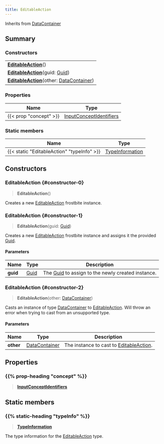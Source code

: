 ```yaml
---
title: EditableAction
---
```


Inherits from [DataContainer](/vext/ref/shared/type/datacontainer)

## Summary

### Constructors

|  |
| --- |
| **[EditableAction](#constructor-0)**() |
| **[EditableAction](#constructor-1)**(guid: [Guid](/vext/ref/shared/type/guid)) |
| **[EditableAction](#constructor-2)**(other: [DataContainer](/vext/ref/shared/type/datacontainer)) |

### Properties

| Name | Type |
| ---- | ---- |
| {{< prop "concept" >}} | [InputConceptIdentifiers](/vext/ref/fb/inputconceptidentifiers) |

### Static members

| Name | Type |
| ---- | ---- |
| {{< static "EditableAction" "typeInfo" >}} | [TypeInformation](/vext/ref/shared/type/typeinformation) |

## Constructors

### EditableAction {#constructor-0}

> **EditableAction**()

Creates a new [EditableAction](/vext/ref/fb/editableaction) frostbite instance.

### EditableAction {#constructor-1}

> **EditableAction**(guid: [Guid](/vext/ref/shared/type/guid))

Creates a new [EditableAction](/vext/ref/fb/editableaction) frostbite instance and assigns it the provided [Guid](/vext/ref/shared/type/guid).

#### Parameters

| Name | Type | Description |
| ---- | ---- | ----------- |
| **guid** | [Guid](/vext/ref/shared/type/guid) | The [Guid](/vext/ref/shared/type/guid) to assign to the newly created instance. |

### EditableAction {#constructor-2}

> **EditableAction**(other: [DataContainer](/vext/ref/shared/type/datacontainer))

Casts an instance of type [DataContainer](/vext/ref/shared/type/datacontainer) to [EditableAction](/vext/ref/fb/editableaction). Will throw an error when trying to cast from an unsupported type.

#### Parameters

| Name | Type | Description |
| ---- | ---- | ----------- |
| **other** | [DataContainer](/vext/ref/shared/type/datacontainer) | The instance to cast to [EditableAction](/vext/ref/fb/editableaction). |

## Properties

### {{% prop-heading "concept" %}}

> **[InputConceptIdentifiers](/vext/ref/fb/inputconceptidentifiers)**

## Static members

### {{% static-heading "typeInfo" %}}

> **[TypeInformation](/vext/ref/shared/type/typeinformation)**

The type information for the [EditableAction](/vext/ref/fb/editableaction) type.

